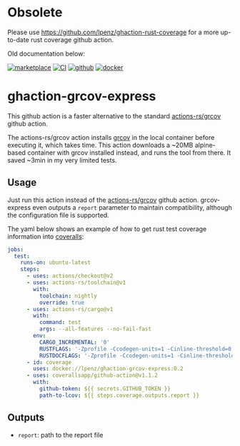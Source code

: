 # Obsolete

Please use https://github.com/lpenz/ghaction-rust-coverage for a more
up-to-date rust coverage github action.

Old documentation below:

[![marketplace](https://img.shields.io/badge/marketplace-grcov--express-blue?logo=github)](https://github.com/marketplace/actions/grcov-express)
[![CI](https://github.com/lpenz/ghaction-grcov-express/actions/workflows/ci.yml/badge.svg)](https://github.com/lpenz/ghaction-grcov-express/actions/workflows/ci.yml)
[![github](https://img.shields.io/github/v/release/lpenz/ghaction-grcov-express?include_prereleases&label=release&logo=github)](https://github.com/lpenz/ghaction-grcov-express/releases)
[![docker](https://img.shields.io/docker/v/lpenz/ghaction-grcov-express?label=release&logo=docker&sort=semver)](https://hub.docker.com/repository/docker/lpenz/ghaction-grcov-express)

# ghaction-grcov-express

This github action is a faster alternative to the standard
[actions-rs/grcov] github action.

The actions-rs/grcov action installs
[grcov](https://github.com/mozilla/grcov) in the local container
before executing it, which takes time. This action downloads a ~20MB
alpine-based container with grcov installed instead, and runs the tool
from there. It saved ~3min in my very limited tests.


## Usage

Just run this action instead of the [actions-rs/grcov] github
action. grcov-express even outputs a `report` parameter to maintain
compatibility, although the configuration file is supported.

The yaml below shows an example of how to get rust test coverage
information into [coveralls]:

```yml
jobs:
  test:
    runs-on: ubuntu-latest
    steps:
      - uses: actions/checkout@v2
      - uses: actions-rs/toolchain@v1
        with:
          toolchain: nightly
          override: true
      - uses: actions-rs/cargo@v1
        with:
          command: test
          args: --all-features --no-fail-fast
        env:
          CARGO_INCREMENTAL: '0'
          RUSTFLAGS: '-Zprofile -Ccodegen-units=1 -Cinline-threshold=0 -Clink-dead-code -Coverflow-checks=off -Cpanic=abort -Zpanic_abort_tests'
          RUSTDOCFLAGS: '-Zprofile -Ccodegen-units=1 -Cinline-threshold=0 -Clink-dead-code -Coverflow-checks=off -Cpanic=abort -Zpanic_abort_tests'
      - id: coverage
        uses: docker://lpenz/ghaction-grcov-express:0.2
      - uses: coverallsapp/github-action@v1.1.2
        with:
          github-token: ${{ secrets.GITHUB_TOKEN }}
          path-to-lcov: ${{ steps.coverage.outputs.report }}
```


## Outputs

- `report`: path to the report file

[actions-rs/grcov]: https://github.com/actions-rs/grcov
[coveralls]: https://coveralls.io/

